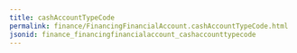 ```yaml
---
title: cashAccountTypeCode
permalink: finance/FinancingFinancialAccount.cashAccountTypeCode.html
jsonid: finance_financingfinancialaccount_cashaccounttypecode
---
```


